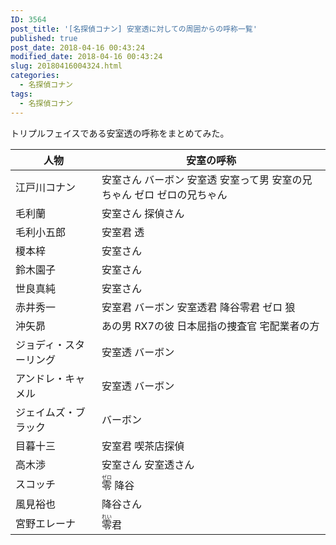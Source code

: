 ```yaml
---
ID: 3564
post_title: '[名探偵コナン] 安室透に対しての周囲からの呼称一覧'
published: true
post_date: 2018-04-16 00:43:24
modified_date: 2018-04-16 00:43:24
slug: 20180416004324.html
categories:
  - 名探偵コナン
tags:
  - 名探偵コナン
---
```

トリプルフェイスである安室透の呼称をまとめてみた。

<!--more-->

<table style="width:100%;">
<thead>
 <tr>
   <th>人物</th>
   <th>安室の呼称</th>
 </tr>
</thead>
<tbody>
  <tr>
    <td>江戸川コナン</td>
    <td>
安室さん
バーボン
安室透
安室って男
安室の兄ちゃん
ゼロ
ゼロの兄ちゃん
    </td>
  </tr>
  <tr>
    <td>毛利蘭</td>
    <td>
安室さん
探偵さん
    </td>
  </tr>
  <tr>
    <td>毛利小五郎</td>
    <td>
安室君
透
    </td>
  </tr>
  <tr>
    <td>榎本梓</td>
    <td>
安室さん
    </td>
  </tr>
  <tr>
    <td>鈴木園子</td>
    <td>
安室さん
    </td>
  </tr>
  <tr>
    <td>世良真純</td>
    <td>
安室さん
    </td>
  </tr>
  <tr>
    <td>赤井秀一</td>
    <td>
安室君
バーボン
安室透君
降谷零君
ゼロ
狼
    </td>
  </tr>
  <tr>
    <td>沖矢昴</td>
    <td>
あの男
RX7の彼
日本屈指の捜査官
宅配業者の方
    </td>
  </tr>
  <tr>
    <td>ジョディ・スターリング</td>
    <td>
安室透
バーボン
    </td>
  </tr>
  <tr>
    <td>アンドレ・キャメル</td>
    <td>
安室透
バーボン
    </td>
  </tr>
  <tr>
    <td>ジェイムズ・ブラック</td>
    <td>
バーボン
    </td>
  </tr>
  <tr>
    <td>目暮十三</td>
    <td>
安室君
喫茶店探偵
    </td>
  </tr>
  <tr>
    <td>高木渉</td>
    <td>
安室さん
安室透さん
    </td>
  </tr>
  <tr>
    <td>スコッチ</td>
    <td>
<ruby>零<rt>ゼロ</rt></ruby> 
降谷
    </td>
  </tr>
  <tr>
    <td>風見裕也</td>
    <td>
降谷さん
    </td>
  </tr>
  <tr>
    <td>宮野エレーナ</td>
    <td>
<ruby>零<rt>れい</rt></ruby>君
    </td>
  </tr>
</tbody>
</table>